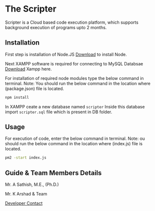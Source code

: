 # The Scripter

Scripter is a Cloud based code execution platform, which supports background execution of programs upto 2 months.

## Installation

First step is installation of Node.JS [Download](https://nodejs.org/en) to install Node.

Next XAMPP software is required for connecting to MySQL Databsae [Download](https://www.apachefriends.org/download.html) Xampp here.

For installation of required node modules type the below command in terminal. Note: You should run the below command in the location where (package.json) file is located. 

```bash
npm install
```

In XAMPP ceate a new database named ```scripter``` 
Inside this database import ```scripter.sql``` file which is present in DB folder.

## Usage

For execution of code, enter the below command in terminal. Note: ou should run the below command in the location where (index.js) file is located. 

```bash
pm2 -start index.js
```

## Guide & Team Members Details

Mr. A Sathish, M.E., (Ph.D.)

Mr. K Arshad & Team

[Developer Contact](https://arshad272.github.io/)